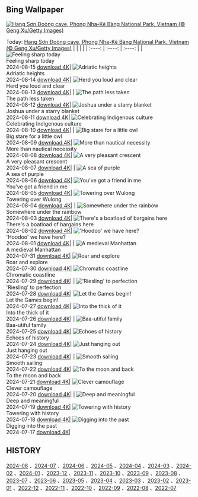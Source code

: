 ## Bing Wallpaper
[![Hang Sơn Đoòng cave, Phong Nha-Kẻ Bàng National Park, Vietnam (© Geng Xu/Getty Images)](https://cn.bing.com/th?id=OHR.HangCave_EN-US9374263509_UHD.jpg&w=1000)](https://cn.bing.com/th?id=OHR.HangCave_EN-US9374263509_UHD.jpg&pid=hp&w=3840&h=2160&rs=1&c=4)

Today: [Hang Sơn Đoòng cave, Phong Nha-Kẻ Bàng National Park, Vietnam (© Geng Xu/Getty Images)](https://cn.bing.com/th?id=OHR.HangCave_EN-US9374263509_UHD.jpg&pid=hp&w=3840&h=2160&rs=1&c=4)
  |      |      |      |
| :----: | :----: | :----: |
| ![Feeling sharp today](https://cn.bing.com/th?id=OHR.WatarrkaLizard_EN-US2106702347_UHD.jpg&pid=hp&w=384&h=216&rs=1&c=4) <br/> Feeling sharp today <br/> 2024-08-15  [download 4K](https://cn.bing.com/th?id=OHR.WatarrkaLizard_EN-US2106702347_UHD.jpg&pid=hp&w=3840&h=2160&rs=1&c=4)| ![Adriatic heights](https://cn.bing.com/th?id=OHR.DugiOtokCroatia_EN-US1981524043_UHD.jpg&pid=hp&w=384&h=216&rs=1&c=4) <br/> Adriatic heights <br/> 2024-08-14  [download 4K](https://cn.bing.com/th?id=OHR.DugiOtokCroatia_EN-US1981524043_UHD.jpg&pid=hp&w=3840&h=2160&rs=1&c=4)| ![Herd you loud and clear](https://cn.bing.com/th?id=OHR.ElephantsAmboseli_EN-US1913542949_UHD.jpg&pid=hp&w=384&h=216&rs=1&c=4) <br/> Herd you loud and clear <br/> 2024-08-13  [download 4K](https://cn.bing.com/th?id=OHR.ElephantsAmboseli_EN-US1913542949_UHD.jpg&pid=hp&w=3840&h=2160&rs=1&c=4)|
| ![The path less taken](https://cn.bing.com/th?id=OHR.TofinoVancouver_EN-US1466348668_UHD.jpg&pid=hp&w=384&h=216&rs=1&c=4) <br/> The path less taken <br/> 2024-08-12  [download 4K](https://cn.bing.com/th?id=OHR.TofinoVancouver_EN-US1466348668_UHD.jpg&pid=hp&w=3840&h=2160&rs=1&c=4)| ![Joshua under a starry blanket](https://cn.bing.com/th?id=OHR.JoshuaTreeNP_EN-US1399159741_UHD.jpg&pid=hp&w=384&h=216&rs=1&c=4) <br/> Joshua under a starry blanket <br/> 2024-08-11  [download 4K](https://cn.bing.com/th?id=OHR.JoshuaTreeNP_EN-US1399159741_UHD.jpg&pid=hp&w=3840&h=2160&rs=1&c=4)| ![Celebrating Indigenous culture](https://cn.bing.com/th?id=OHR.IncaRuinPeru_EN-US1209778539_UHD.jpg&pid=hp&w=384&h=216&rs=1&c=4) <br/> Celebrating Indigenous culture <br/> 2024-08-10  [download 4K](https://cn.bing.com/th?id=OHR.IncaRuinPeru_EN-US1209778539_UHD.jpg&pid=hp&w=3840&h=2160&rs=1&c=4)|
| ![Big stare for a little owl](https://cn.bing.com/th?id=OHR.SpottedOwlet_EN-US7339417169_UHD.jpg&pid=hp&w=384&h=216&rs=1&c=4) <br/> Big stare for a little owl <br/> 2024-08-09  [download 4K](https://cn.bing.com/th?id=OHR.SpottedOwlet_EN-US7339417169_UHD.jpg&pid=hp&w=3840&h=2160&rs=1&c=4)| ![More than nautical necessity](https://cn.bing.com/th?id=OHR.MichiganLighthouse_EN-US2082743301_UHD.jpg&pid=hp&w=384&h=216&rs=1&c=4) <br/> More than nautical necessity <br/> 2024-08-08  [download 4K](https://cn.bing.com/th?id=OHR.MichiganLighthouse_EN-US2082743301_UHD.jpg&pid=hp&w=3840&h=2160&rs=1&c=4)| ![A very pleasant crescent](https://cn.bing.com/th?id=OHR.MolokiniHawaii_EN-US7128254175_UHD.jpg&pid=hp&w=384&h=216&rs=1&c=4) <br/> A very pleasant crescent <br/> 2024-08-07  [download 4K](https://cn.bing.com/th?id=OHR.MolokiniHawaii_EN-US7128254175_UHD.jpg&pid=hp&w=3840&h=2160&rs=1&c=4)|
| ![A sea of purple](https://cn.bing.com/th?id=OHR.HertfordshireLavender_EN-US6911884438_UHD.jpg&pid=hp&w=384&h=216&rs=1&c=4) <br/> A sea of purple <br/> 2024-08-06  [download 4K](https://cn.bing.com/th?id=OHR.HertfordshireLavender_EN-US6911884438_UHD.jpg&pid=hp&w=3840&h=2160&rs=1&c=4)| ![You've got a friend in me](https://cn.bing.com/th?id=OHR.ImpalaOxpecker_EN-US6835989068_UHD.jpg&pid=hp&w=384&h=216&rs=1&c=4) <br/> You've got a friend in me <br/> 2024-08-05  [download 4K](https://cn.bing.com/th?id=OHR.ImpalaOxpecker_EN-US6835989068_UHD.jpg&pid=hp&w=3840&h=2160&rs=1&c=4)| ![Towering over Wulong](https://cn.bing.com/th?id=OHR.WulongKarst_EN-US6752358338_UHD.jpg&pid=hp&w=384&h=216&rs=1&c=4) <br/> Towering over Wulong <br/> 2024-08-04  [download 4K](https://cn.bing.com/th?id=OHR.WulongKarst_EN-US6752358338_UHD.jpg&pid=hp&w=3840&h=2160&rs=1&c=4)|
| ![Somewhere under the rainbow](https://cn.bing.com/th?id=OHR.TrunkBay_EN-US6585719799_UHD.jpg&pid=hp&w=384&h=216&rs=1&c=4) <br/> Somewhere under the rainbow <br/> 2024-08-03  [download 4K](https://cn.bing.com/th?id=OHR.TrunkBay_EN-US6585719799_UHD.jpg&pid=hp&w=3840&h=2160&rs=1&c=4)| ![There's a boatload of bargains here](https://cn.bing.com/th?id=OHR.KaptaiLake_EN-US6490685268_UHD.jpg&pid=hp&w=384&h=216&rs=1&c=4) <br/> There's a boatload of bargains here <br/> 2024-08-02  [download 4K](https://cn.bing.com/th?id=OHR.KaptaiLake_EN-US6490685268_UHD.jpg&pid=hp&w=3840&h=2160&rs=1&c=4)| !['Hoodoo' we have here?](https://cn.bing.com/th?id=OHR.HoodoosBryce_EN-US6434628044_UHD.jpg&pid=hp&w=384&h=216&rs=1&c=4) <br/> 'Hoodoo' we have here? <br/> 2024-08-01  [download 4K](https://cn.bing.com/th?id=OHR.HoodoosBryce_EN-US6434628044_UHD.jpg&pid=hp&w=3840&h=2160&rs=1&c=4)|
| ![A medieval Manhattan](https://cn.bing.com/th?id=OHR.GimignanoTuscany_EN-US6339668180_UHD.jpg&pid=hp&w=384&h=216&rs=1&c=4) <br/> A medieval Manhattan <br/> 2024-07-31  [download 4K](https://cn.bing.com/th?id=OHR.GimignanoTuscany_EN-US6339668180_UHD.jpg&pid=hp&w=3840&h=2160&rs=1&c=4)| ![Roar and explore](https://cn.bing.com/th?id=OHR.CorbettTigers_EN-US6183924498_UHD.jpg&pid=hp&w=384&h=216&rs=1&c=4) <br/> Roar and explore <br/> 2024-07-30  [download 4K](https://cn.bing.com/th?id=OHR.CorbettTigers_EN-US6183924498_UHD.jpg&pid=hp&w=3840&h=2160&rs=1&c=4)| ![Chromatic coastline](https://cn.bing.com/th?id=OHR.BeachHutsSweden_EN-US6029381108_UHD.jpg&pid=hp&w=384&h=216&rs=1&c=4) <br/> Chromatic coastline <br/> 2024-07-29  [download 4K](https://cn.bing.com/th?id=OHR.BeachHutsSweden_EN-US6029381108_UHD.jpg&pid=hp&w=3840&h=2160&rs=1&c=4)|
| !['Riesling' to perfection](https://cn.bing.com/th?id=OHR.RhinelandVineyards_EN-US5864380431_UHD.jpg&pid=hp&w=384&h=216&rs=1&c=4) <br/> 'Riesling' to perfection <br/> 2024-07-28  [download 4K](https://cn.bing.com/th?id=OHR.RhinelandVineyards_EN-US5864380431_UHD.jpg&pid=hp&w=3840&h=2160&rs=1&c=4)| ![Let the Games begin!](https://cn.bing.com/th?id=OHR.PontNeuf_EN-US5735328254_UHD.jpg&pid=hp&w=384&h=216&rs=1&c=4) <br/> Let the Games begin! <br/> 2024-07-27  [download 4K](https://cn.bing.com/th?id=OHR.PontNeuf_EN-US5735328254_UHD.jpg&pid=hp&w=3840&h=2160&rs=1&c=4)| ![Into the thick of it](https://cn.bing.com/th?id=OHR.SmokyMountainTrail_EN-US9730767535_UHD.jpg&pid=hp&w=384&h=216&rs=1&c=4) <br/> Into the thick of it <br/> 2024-07-26  [download 4K](https://cn.bing.com/th?id=OHR.SmokyMountainTrail_EN-US9730767535_UHD.jpg&pid=hp&w=3840&h=2160&rs=1&c=4)|
| ![Baa-utiful family](https://cn.bing.com/th?id=OHR.SheepCousins_EN-US9566915151_UHD.jpg&pid=hp&w=384&h=216&rs=1&c=4) <br/> Baa-utiful family <br/> 2024-07-25  [download 4K](https://cn.bing.com/th?id=OHR.SheepCousins_EN-US9566915151_UHD.jpg&pid=hp&w=3840&h=2160&rs=1&c=4)| ![Echoes of history](https://cn.bing.com/th?id=OHR.MethoniCastle_EN-US9447007951_UHD.jpg&pid=hp&w=384&h=216&rs=1&c=4) <br/> Echoes of history <br/> 2024-07-24  [download 4K](https://cn.bing.com/th?id=OHR.MethoniCastle_EN-US9447007951_UHD.jpg&pid=hp&w=3840&h=2160&rs=1&c=4)| ![Just hanging out](https://cn.bing.com/th?id=OHR.HammockCamping_EN-US9298465355_UHD.jpg&pid=hp&w=384&h=216&rs=1&c=4) <br/> Just hanging out <br/> 2024-07-23  [download 4K](https://cn.bing.com/th?id=OHR.HammockCamping_EN-US9298465355_UHD.jpg&pid=hp&w=3840&h=2160&rs=1&c=4)|
| ![Smooth sailing](https://cn.bing.com/th?id=OHR.ZanzibarBoats_EN-US9009404410_UHD.jpg&pid=hp&w=384&h=216&rs=1&c=4) <br/> Smooth sailing <br/> 2024-07-22  [download 4K](https://cn.bing.com/th?id=OHR.ZanzibarBoats_EN-US9009404410_UHD.jpg&pid=hp&w=3840&h=2160&rs=1&c=4)| ![To the moon and back](https://cn.bing.com/th?id=OHR.MineralMoon_EN-US8936600169_UHD.jpg&pid=hp&w=384&h=216&rs=1&c=4) <br/> To the moon and back <br/> 2024-07-21  [download 4K](https://cn.bing.com/th?id=OHR.MineralMoon_EN-US8936600169_UHD.jpg&pid=hp&w=3840&h=2160&rs=1&c=4)| ![Clever camouflage](https://cn.bing.com/th?id=OHR.YoungJaguar_EN-US8866928893_UHD.jpg&pid=hp&w=384&h=216&rs=1&c=4) <br/> Clever camouflage <br/> 2024-07-20  [download 4K](https://cn.bing.com/th?id=OHR.YoungJaguar_EN-US8866928893_UHD.jpg&pid=hp&w=3840&h=2160&rs=1&c=4)|
| ![Deep and meaningful](https://cn.bing.com/th?id=OHR.MayotteCoral_EN-US4102346691_UHD.jpg&pid=hp&w=384&h=216&rs=1&c=4) <br/> Deep and meaningful <br/> 2024-07-19  [download 4K](https://cn.bing.com/th?id=OHR.MayotteCoral_EN-US4102346691_UHD.jpg&pid=hp&w=3840&h=2160&rs=1&c=4)| ![Towering with history](https://cn.bing.com/th?id=OHR.MedievalRothenburg_EN-US8575765997_UHD.jpg&pid=hp&w=384&h=216&rs=1&c=4) <br/> Towering with history <br/> 2024-07-18  [download 4K](https://cn.bing.com/th?id=OHR.MedievalRothenburg_EN-US8575765997_UHD.jpg&pid=hp&w=3840&h=2160&rs=1&c=4)| ![Digging into the past](https://cn.bing.com/th?id=OHR.AncientOrkney_EN-US8469766447_UHD.jpg&pid=hp&w=384&h=216&rs=1&c=4) <br/> Digging into the past <br/> 2024-07-17  [download 4K](https://cn.bing.com/th?id=OHR.AncientOrkney_EN-US8469766447_UHD.jpg&pid=hp&w=3840&h=2160&rs=1&c=4)|

  
  ## HISTORY
  [2024-08](https://github.com/Underglaze-Blue/bingwallpaper/tree/main/archive/2024-08/) 、[2024-07](https://github.com/Underglaze-Blue/bingwallpaper/tree/main/archive/2024-07/) 、[2024-06](https://github.com/Underglaze-Blue/bingwallpaper/tree/main/archive/2024-06/) 、[2024-05](https://github.com/Underglaze-Blue/bingwallpaper/tree/main/archive/2024-05/) 、[2024-04](https://github.com/Underglaze-Blue/bingwallpaper/tree/main/archive/2024-04/) 、[2024-03](https://github.com/Underglaze-Blue/bingwallpaper/tree/main/archive/2024-03/) 、[2024-02](https://github.com/Underglaze-Blue/bingwallpaper/tree/main/archive/2024-02/) 、[2024-01](https://github.com/Underglaze-Blue/bingwallpaper/tree/main/archive/2024-01/) 、[2023-12](https://github.com/Underglaze-Blue/bingwallpaper/tree/main/archive/2023-12/) 、[2023-11](https://github.com/Underglaze-Blue/bingwallpaper/tree/main/archive/2023-11/) 、[2023-10](https://github.com/Underglaze-Blue/bingwallpaper/tree/main/archive/2023-10/) 、[2023-09](https://github.com/Underglaze-Blue/bingwallpaper/tree/main/archive/2023-09/) 、[2023-08](https://github.com/Underglaze-Blue/bingwallpaper/tree/main/archive/2023-08/) 、[2023-07](https://github.com/Underglaze-Blue/bingwallpaper/tree/main/archive/2023-07/) 、[2023-06](https://github.com/Underglaze-Blue/bingwallpaper/tree/main/archive/2023-06/) 、[2023-05](https://github.com/Underglaze-Blue/bingwallpaper/tree/main/archive/2023-05/) 、[2023-04](https://github.com/Underglaze-Blue/bingwallpaper/tree/main/archive/2023-04/) 、[2023-03](https://github.com/Underglaze-Blue/bingwallpaper/tree/main/archive/2023-03/) 、[2023-02](https://github.com/Underglaze-Blue/bingwallpaper/tree/main/archive/2023-02/) 、[2023-01](https://github.com/Underglaze-Blue/bingwallpaper/tree/main/archive/2023-01/) 、[2022-12](https://github.com/Underglaze-Blue/bingwallpaper/tree/main/archive/2022-12/) 、[2022-11](https://github.com/Underglaze-Blue/bingwallpaper/tree/main/archive/2022-11/) 、[2022-10](https://github.com/Underglaze-Blue/bingwallpaper/tree/main/archive/2022-10/) 、[2022-09](https://github.com/Underglaze-Blue/bingwallpaper/tree/main/archive/2022-09/) 、[2022-08](https://github.com/Underglaze-Blue/bingwallpaper/tree/main/archive/2022-08/) 、[2022-07](https://github.com/Underglaze-Blue/bingwallpaper/tree/main/archive/2022-07/) 